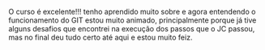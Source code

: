 O curso é excelente!!!
tenho aprendido muito sobre e agora entendendo o funcionamento do GIT 
estou muito animado, principalmente porque já tive alguns desafios que encontrei na execução dos passos
que o JC passou, mas no final deu tudo certo até aqui e estou muito feiz. 